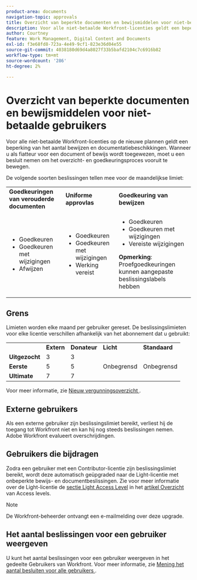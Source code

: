 ```yaml
---
product-area: documents
navigation-topic: approvals
title: Overzicht van beperkte documenten en bewijsmiddelen voor niet-betaalde gebruikers 
description: Voor alle niet-betaalde Workfront-licenties geldt een beperking van het aantal bewijzen en documentbeschikkingen. Beperkingen worden elke maand opnieuw ingesteld op basis van afzonderlijke gebruikers.
author: Courtney
feature: Work Management, Digital Content and Documents
exl-id: f3e68fd8-723a-4e49-9cf1-823e36d04e55
source-git-commit: 4038180d69d4a8027f33b5bafd2104c7c6916b82
workflow-type: tm+mt
source-wordcount: '286'
ht-degree: 2%

---
```


# Overzicht van beperkte documenten en bewijsmiddelen voor niet-betaalde gebruikers

Voor alle niet-betaalde Workfront-licenties op de nieuwe plannen geldt een beperking van het aantal bewijzen en documentatiebeschikkingen. Wanneer u als fiatteur voor een document of bewijs wordt toegewezen, moet u een besluit nemen om het overzicht- en goedkeuringsproces vooruit te bewegen.

De volgende soorten beslissingen tellen mee voor de maandelijkse limiet:

<table>
  <tr>

<td><strong>Goedkeuringen van verouderde documenten</strong> 
   </td>
   <td><strong>Uniforme approvlas</strong> 
   </td>
   <td><strong>Goedkeuring van bewijzen</strong> 
   </td>
  </tr>
  <tr>
   <td>
   <ul>
   <li>Goedkeuren</li>
    <li>Goedkeuren met wijzigingen</li>
     <li>Afwijzen</li>
   </ul>
   </td>
   <td>
      <ul>
   <li>Goedkeuren</li>
    <li>Goedkeuren met wijzigingen</li>
     <li>Werking vereist</li>
   </ul>
   </td>
   <td>
      <ul>
   <li>Goedkeuren</li>
    <li>Goedkeuren met wijzigingen</li>
     <li>Vereiste wijzigingen</li>
   </ul>
   <p><strong>Opmerking</strong>: Proefgoedkeuringen kunnen aangepaste beslissingslabels hebben</p>
  </tr>
  </tr>
</table>



## Grens

Limieten worden elke maand per gebruiker gereset. De beslissingslimieten voor elke licentie verschillen afhankelijk van het abonnement dat u gebruikt:

<table>
  <tr>
   <td> 
   </td>
   <td><strong>Extern</strong> 
   </td>
   <td><strong>Donateur</strong> 
   </td>
   <td><strong> Licht </strong> 
   </td>
   <td><strong> Standaard </strong> 
   </td>
  </tr>
  <tr>
   <td><strong> Uitgezocht </strong> 
   </td>
   <td>3 
   </td>
   <td>3 
   </td>
   <td rowspan="3" >Onbegrensd 
   </td>
   <td rowspan="3" >Onbegrensd 
   </td>
  </tr>
  <tr>
   <td><strong>Eerste</strong> 
   </td>
   <td>5 
   </td>
   <td>5 
   </td>
  </tr>
  <tr>
   <td><strong> Ultimate </strong> 
   </td>
   <td>7 
   </td>
   <td>7 
   </td>
  </tr>
</table>

Voor meer informatie, zie [&#x200B; Nieuw vergunningsoverzicht &#x200B;](/help/quicksilver/administration-and-setup/add-users/how-access-levels-work/licenses-overview.md).

## Externe gebruikers

Als een externe gebruiker zijn beslissingslimiet bereikt, verliest hij de toegang tot Workfront niet en kan hij nog steeds beslissingen nemen. Adobe Workfront evalueert overschrijdingen.

## Gebruikers die bijdragen

Zodra een gebruiker met een Contributor-licentie zijn beslissingslimiet bereikt, wordt deze automatisch geüpgraded naar de Light-licentie met onbeperkte bewijs- en documentbeslissingen. Zie voor meer informatie over de Light-licentie de [sectie Light Access Level](/help/quicksilver/administration-and-setup/add-users/how-access-levels-work/access-level-overview.md) in het [artikel Overzicht](/help/quicksilver/administration-and-setup/add-users/how-access-levels-work/access-level-overview.md) van Access levels.

>[!NOTE]
>
>De Workfront-beheerder ontvangt een e-mailmelding over deze upgrade.


## Het aantal beslissingen voor een gebruiker weergeven

U kunt het aantal beslissingen voor een gebruiker weergeven in het gedeelte Gebruikers van Workfront. Voor meer informatie, zie [&#x200B; Mening het aantal besluiten voor alle gebruikers &#x200B;](/help/quicksilver/review-and-approve-work/tips-tricks-troubleshooting-approvals/view-number-of-decisions-for-users.md).
